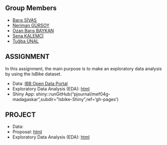 
## Group Members

- [Barış SİVAS](https://github.com/pjournal/mef04-sivasbaris)
- [Neriman GÜRSOY](https://github.com/pjournal/mef04-nerigrsy)
- [Ozan Barış BAYKAN](https://github.com/pjournal/mef04-baykano)
- [Sena KALEMCİ](https://github.com/pjournal/mef04-senakalemci)
- [Tuğba ÜNAL](https://github.com/pjournal/mef04-unaltugba)


## ASSIGNMENT

In this assignment, the main purpose is to make an exploratory data analysis by using the IsBike dataset.

- Data: [IBB Open Data Portal](https://data.ibb.gov.tr/en/dataset/isbike-istasyon-durumlari-web-servisi)
- Exploratory Data Analysis (EDA): [html](Isbike-Shiny/Isbike-Shiny-App.html)
- Shiny App: 
    shiny::runGitHub(“pjournal/mef04g-madagaskar”,subdir=”Isbike-Shiny”,ref=’gh-pages’)


## PROJECT

- Data: 
- Proposal: [html](Project-Proposal.html)
- Exploratory Data Analysis (EDA): [html](Group_Project/madagaskar_group_project_EDA_v10.html)





